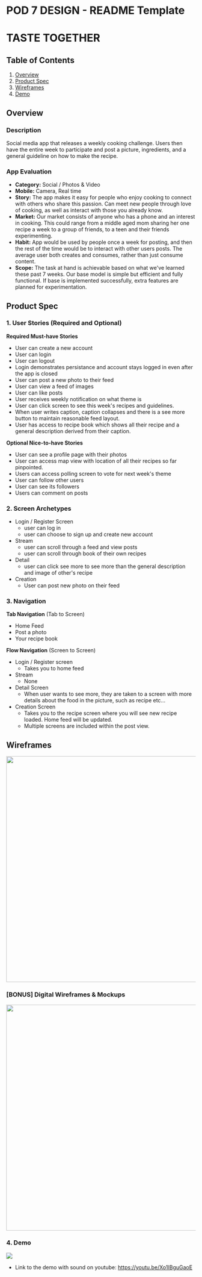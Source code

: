 POD 7 DESIGN - README Template
===

# TASTE TOGETHER

## Table of Contents
1. [Overview](#Overview)
1. [Product Spec](#Product-Spec)
1. [Wireframes](#Wireframes)
2. [Demo](#Demo)

## Overview
### Description
Social media app that releases a weekly cooking challenge. Users then have the entire week to participate and post a picture, ingredients, and a general guideline on how to make the recipe. 

### App Evaluation
- **Category:** Social / Photos & Video
- **Mobile:** Camera, Real time
- **Story:** The app makes it easy for people who enjoy cooking to connect with others who share this passion. Can meet new people through love of cooking, as well as interact with those you already know.
- **Market:** Our market consists of anyone who has a phone and an interest in cooking. This could range from a middle aged mom sharing her one recipe a week to a group of friends, to a teen and their friends experimenting.  
- **Habit:** App would be used by people once a week for posting, and then the rest of the time would be to interact with other users posts. The average user both creates and consumes, rather than just consume content. 
- **Scope:** The task at hand is achievable based on what we've learned these past 7 weeks. Our base model is simple but efficient and fully functional. If base is  implemented successfully, extra features are planned for experimentation. 

## Product Spec

### 1. User Stories (Required and Optional)

**Required Must-have Stories**

* User can create a new account
* User can login
* User can logout
* Login demonstrates persistance and account stays logged in even after the app is closed
* User can post a new photo to their feed
* User can view a feed of images
* User can like posts
* User receives weekly notification on what theme is
* User can click screen to see this week's recipes and guidelines. 
* When user writes caption, caption collapses and there is a see more button to maintain reasonable feed layout. 
* User has access to recipe book which shows all their recipe and a general description derived from their caption. 

**Optional Nice-to-have Stories**

* User can see a profile page with their photos
* User can access map view with location of all their recipes so far pinpointed. 
* Users can access polling screen to vote for next week's theme
* User can follow other users
* User can see its followers
* Users can comment on posts

### 2. Screen Archetypes

* Login / Register Screen
   * user can log in
   * user can choose to sign up and create new account
* Stream 
   * user can scroll through a feed and view posts
   * user can scroll through book of their own recipes
* Detail
    * user can click see more to see more than the general description  and image of other's recipe
* Creation
    * User can post new photo on their feed

### 3. Navigation

**Tab Navigation** (Tab to Screen)

* Home Feed
* Post a photo
* Your recipe book

**Flow Navigation** (Screen to Screen)

* Login / Register screen
    * Takes you to home feed
* Stream
    * None
* Detail Screen
    * When user wants to see more, they are taken to a screen with more details about the food in the picture, such as recipe etc...
* Creation Screen
    * Takes you to the recipe screen where you will see new recipe loaded. Home feed will be updated.
    * Multiple screens are included within the post view.

## Wireframes
<img src="https://github.com/taiboucodes/Taste-Together/blob/9b7f30f1c7a96a0e371904a3e0eac2a74f63f13c/images/Wireframes/drawn.jpg" width=600>

### [BONUS] Digital Wireframes & Mockups
<img src="https://github.com/taiboucodes/The-Tech-Titans/blob/0ee5eaab3fef7348efd53fb3b71d5b7afa4aaeeb/images/Wireframes/digital_wireframe.png" width=600>

### 4. Demo
<img src="https://github.com/taiboucodes/Taste-Together/blob/1e16481576f7db2548666f46031d2ca08bc5ee93/FinalProjectDemoGIF.gif">

* Link to the demo with sound on youtube: https://youtu.be/Xo1IBguGaoE

